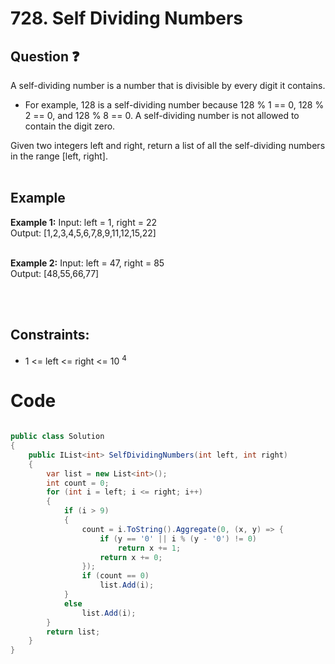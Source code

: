 # 728. Self Dividing Numbers
## Question ❓ <br>
A self-dividing number is a number that is divisible by every digit it contains.

- For example, 128 is a self-dividing number because 128 % 1 == 0, 128 % 2 == 0, and 128 % 8 == 0.
A self-dividing number is not allowed to contain the digit zero.

Given two integers left and right, return a list of all the self-dividing numbers in the range [left, right].
<br><br>

## Example

__Example 1:__
Input: left = 1, right = 22     
Output: [1,2,3,4,5,6,7,8,9,11,12,15,22]  
<br>

__Example 2:__  Input: left = 47, right = 85    
Output: [48,55,66,77]  
<br>




<br>
  
## Constraints:

- 1 <= left <= right <= 10 <sup>4</sup>

# Code
```C#

public class Solution
{
    public IList<int> SelfDividingNumbers(int left, int right)
    {
        var list = new List<int>();
        int count = 0;
        for (int i = left; i <= right; i++)
        {
            if (i > 9)
            {
                count = i.ToString().Aggregate(0, (x, y) => {
                    if (y == '0' || i % (y - '0') != 0)
                        return x += 1;
                    return x += 0;
                });
                if (count == 0)
                    list.Add(i);
            }
            else
                list.Add(i);
        }
        return list;
    }
}

```
